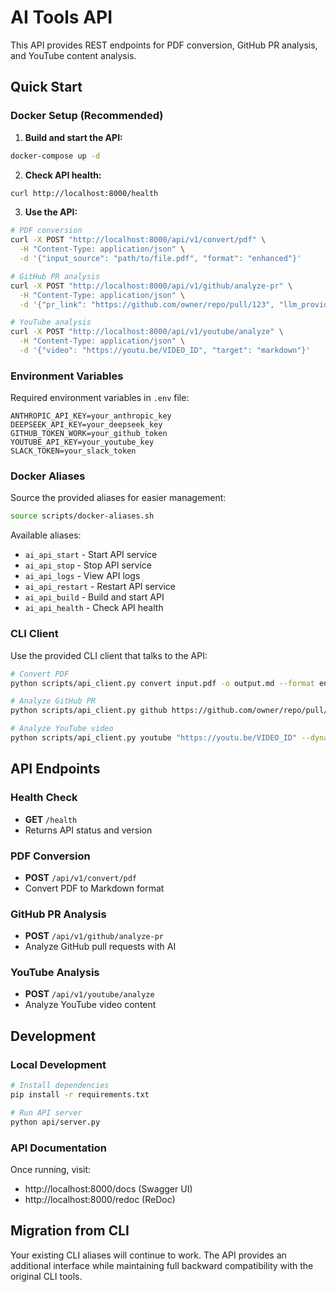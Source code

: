 # AI Tools API

This API provides REST endpoints for PDF conversion, GitHub PR analysis, and YouTube content analysis.

## Quick Start

### Docker Setup (Recommended)

1. **Build and start the API:**
```bash
docker-compose up -d
```

2. **Check API health:**
```bash
curl http://localhost:8000/health
```

3. **Use the API:**
```bash
# PDF conversion
curl -X POST "http://localhost:8000/api/v1/convert/pdf" \
  -H "Content-Type: application/json" \
  -d '{"input_source": "path/to/file.pdf", "format": "enhanced"}'

# GitHub PR analysis
curl -X POST "http://localhost:8000/api/v1/github/analyze-pr" \
  -H "Content-Type: application/json" \
  -d '{"pr_link": "https://github.com/owner/repo/pull/123", "llm_provider": "anthropic"}'

# YouTube analysis
curl -X POST "http://localhost:8000/api/v1/youtube/analyze" \
  -H "Content-Type: application/json" \
  -d '{"video": "https://youtu.be/VIDEO_ID", "target": "markdown"}'
```

### Environment Variables

Required environment variables in `.env` file:
```
ANTHROPIC_API_KEY=your_anthropic_key
DEEPSEEK_API_KEY=your_deepseek_key
GITHUB_TOKEN_WORK=your_github_token
YOUTUBE_API_KEY=your_youtube_key
SLACK_TOKEN=your_slack_token
```

### Docker Aliases

Source the provided aliases for easier management:
```bash
source scripts/docker-aliases.sh
```

Available aliases:
- `ai_api_start` - Start API service
- `ai_api_stop` - Stop API service
- `ai_api_logs` - View API logs
- `ai_api_restart` - Restart API service
- `ai_api_build` - Build and start API
- `ai_api_health` - Check API health

### CLI Client

Use the provided CLI client that talks to the API:
```bash
# Convert PDF
python scripts/api_client.py convert input.pdf -o output.md --format enhanced

# Analyze GitHub PR
python scripts/api_client.py github https://github.com/owner/repo/pull/123 --llm-provider anthropic

# Analyze YouTube video
python scripts/api_client.py youtube "https://youtu.be/VIDEO_ID" --dynamic-tags
```

## API Endpoints

### Health Check
- **GET** `/health`
- Returns API status and version

### PDF Conversion
- **POST** `/api/v1/convert/pdf`
- Convert PDF to Markdown format

### GitHub PR Analysis
- **POST** `/api/v1/github/analyze-pr`
- Analyze GitHub pull requests with AI

### YouTube Analysis
- **POST** `/api/v1/youtube/analyze`
- Analyze YouTube video content

## Development

### Local Development
```bash
# Install dependencies
pip install -r requirements.txt

# Run API server
python api/server.py
```

### API Documentation
Once running, visit:
- http://localhost:8000/docs (Swagger UI)
- http://localhost:8000/redoc (ReDoc)

## Migration from CLI

Your existing CLI aliases will continue to work. The API provides an additional interface while maintaining full backward compatibility with the original CLI tools.